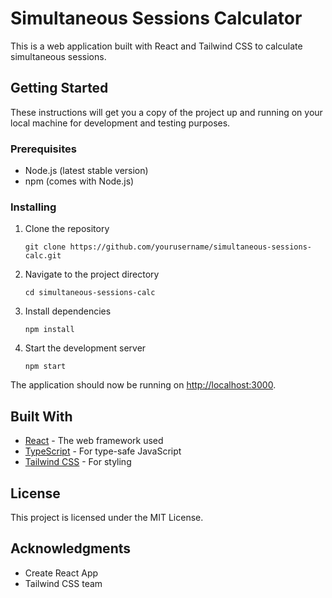 # Simultaneous Sessions Calculator

This is a web application built with React and Tailwind CSS to calculate simultaneous sessions.

## Getting Started

These instructions will get you a copy of the project up and running on your local machine for development and testing purposes.

### Prerequisites

- Node.js (latest stable version)
- npm (comes with Node.js)

### Installing

1. Clone the repository
   ```
   git clone https://github.com/yourusername/simultaneous-sessions-calc.git
   ```

2. Navigate to the project directory
   ```
   cd simultaneous-sessions-calc
   ```

3. Install dependencies
   ```
   npm install
   ```

4. Start the development server
   ```
   npm start
   ```

The application should now be running on [http://localhost:3000](http://localhost:3000).

## Built With

- [React](https://reactjs.org/) - The web framework used
- [TypeScript](https://www.typescriptlang.org/) - For type-safe JavaScript
- [Tailwind CSS](https://tailwindcss.com/) - For styling

## License

This project is licensed under the MIT License.

## Acknowledgments

- Create React App
- Tailwind CSS team
